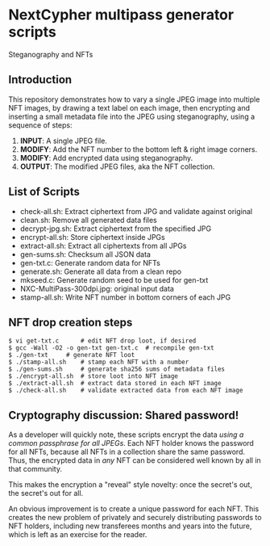 
# NextCypher multipass generator scripts

Steganography and NFTs

## Introduction

This repository demonstrates how to vary a single JPEG image into multiple
NFT images, by drawing a text label on each image, then encrypting and
inserting a small metadata file into the JPEG using steganography, using
a sequence of steps:

1. **INPUT**: A single JPEG file.
2. **MODIFY**: Add the NFT number to the bottom left & right image corners.
3. **MODIFY**: Add encrypted data using steganography.
4. **OUTPUT**: The modified JPEG files, aka the NFT collection.

## List of Scripts

* check-all.sh: Extract ciphertext from JPG and validate against original
* clean.sh: Remove all generated data files
* decrypt-jpg.sh: Extract ciphertext from the specified JPG
* encrypt-all.sh: Store ciphertext inside JPGs
* extract-all.sh: Extract all ciphertexts from all JPGs
* gen-sums.sh: Checksum all JSON data
* gen-txt.c: Generate random data for NFTs
* generate.sh: Generate all data from a clean repo
* mkseed.c: Generate random seed to be used for gen-txt
* NXC-MultiPass-300dpi.jpg: original input data
* stamp-all.sh: Write NFT number in bottom corners of each JPG

## NFT drop creation steps

```
$ vi get-txt.c		# edit NFT drop loot, if desired
$ gcc -Wall -O2 -o gen-txt gen-txt.c  # recompile gen-txt
$ ./gen-txt		# generate NFT loot
$ ./stamp-all.sh	# stamp each NFT with a number
$ ./gen-sums.sh		# generate sha256 sums of metadata files
$ ./encrypt-all.sh	# store loot into NFT image
$ ./extract-all.sh	# extract data stored in each NFT image
$ ./check-all.sh	# validate extracted data from each NFT image
```

## Cryptography discussion: Shared password!

As a developer will quickly note, these scripts encrypt the data
*using a common passphrase for all JPEGs*.  Each NFT holder knows the
password for all NFTs, because all NFTs in a collection share the same
password.  Thus, the encrypted data in *any* NFT can be considered well
known by all in that community.

This makes the encryption a "reveal" style novelty:
once the secret's out, the secret's out for all.

An obvious improvement is to create a unique password for each NFT.
This creates the new problem of privately and securely distributing
passwords to NFT holders, including new transferees months and years
into the future, which is left as an exercise for the reader.



